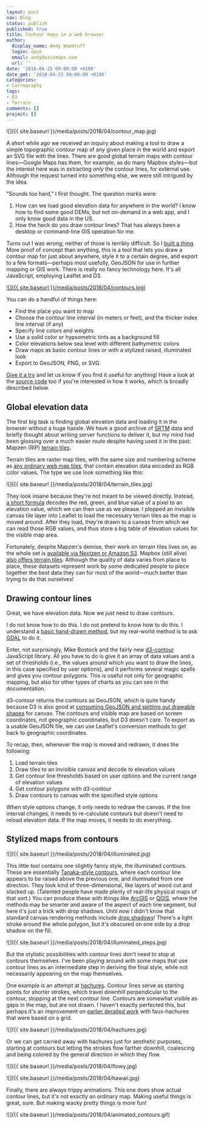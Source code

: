 ```yaml
---
layout: post
nav: Blog
status: publish
published: true
title: Contour maps in a web browser
author:
  display_name: Andy Woodruff
  login: dave
  email: andy@axismaps.com
  url: ''
date: '2018-04-25 09:00:00 +0100'
date_gmt: '2018-04-25 09:00:00 +0100'
categories:
- Cartography
tags:
- D3
- Terrain
comments: []
project: []
---
```


![]({{ site.baseurl }}/media/posts/2018/04/contour_map.jpg)

A short while ago we received an inquiry about making a tool to draw a simple topographic contour map of any given place in the world and export an SVG file with the lines. There are good global terrain maps with contour lines—Google Maps has them, for example, as do many Mapbox styles—but the interest here was in extracting *only* the contour lines, for external use. Although the request turned into something else, we were still intrigued by the idea.

"Sounds too hard," I first thought. The question marks were:

1. How can we load good elevation data for anywhere in the world? I know how to find some good DEMs, but not on-demand in a web app, and I only know good data in the US.
2. How the heck do you draw contour lines? That has always been a desktop or command-line GIS operation for me.

Turns out I was wrong; neither of those is terribly difficult. So I [built a thing](http://contours.axismaps.com). More proof of concept than anything, this is a tool that lets you draw a contour map for just about anywhere, style it to a certain degree, and export to a few formats—perhaps most usefully, GeoJSON for use in further mapping or GIS work. There is really no fancy technology here. It's all JavaScript, employing Leaflet and D3.

[![]({{ site.baseurl }}/media/posts/2018/04/contours.jpg)](http://contours.axismaps.com)

You can do a handful of things here:

- Find the place you want to map
- Choose the contour line interval (in meters or feet), and the thicker index line interval (if any)
- Specify line colors and weights
- Use a solid color or hypsometric tints as a background fill
- Color elevations below sea level with different bathymetric colors
- Draw maps as basic contour lines or with a stylized raised, illuminated look
- Export to GeoJSON, PNG, or SVG

[Give it a try](http://contours.axismaps.com) and let us know if you find it useful for anything! Have a look at the [source code](https://github.com/axismaps/contours) too if you're interested in how it works, which is broadly described below.

## Global elevation data

The first big task is finding global elevation data and loading it in the browser without a huge hassle. We have a good archive of [SRTM](https://www2.jpl.nasa.gov/srtm/) data and briefly thought about writing server functions to deliver it, but my mind had been glossing over a much easier route despite having used it in the past: Mapzen (RIP) [terrain tiles](https://mapzen.com/documentation/terrain-tiles/).

Terrain tiles are raster map tiles, with the same size and numbering scheme as [any ordinary web map tiles](https://en.wikipedia.org/wiki/Tiled_web_map), that contain elevation data encoded as RGB color values. The type we use look something like this:

![]({{ site.baseurl }}/media/posts/2018/04/terrain_tiles.jpg)

They look insane because they're not meant to be viewed directly. Instead, [a short formula](https://mapzen.com/documentation/terrain-tiles/formats/#terrarium) decodes the red, green, and blue value of a pixel to an elevation value, which we can then use as we please. I plopped an invisible canvas tile layer into Leaflet to load the necessary terrain tiles as the map is moved around. After they load, they're drawn to a canvas from which we can read those RGB values, and thus store a big table of elevation values for the visible map area.

Fortunately, despite Mapzen's demise, their work on terrain tiles lives on, as the whole set is [available via Nextzen or Amazon S3](https://www.nextzen.org/). Mapbox (still alive) [also offers terrain tiles](https://www.mapbox.com/help/access-elevation-data/). Although the quality of data varies from place to place, these datasets represent work by some dedicated people to piece together the best data they can for most of the world—much better than trying to do that ourselves!

## Drawing contour lines

Great, we have elevation data. Now we just need to draw contours.

I do not know how to do this. I do not pretend to know how to do this. I understand a [basic hand-drawn method](https://www.e-education.psu.edu/natureofgeoinfo/c7_p6.html), but my real-world method is to ask [GDAL](http://www.gdal.org/gdal_contour.html) to do it.

Enter, not surprisingly, Mike Bostock and the fairly new [d3-contour](https://github.com/d3/d3-contour) JavaScript library. All you have to do is give it an array of data values and a set of thresholds (i.e., the values around which you want to draw the lines, in this case specified by user options), and it performs several magic spells and gives you contour polygons. This is useful not only for geographic mapping, but also for other types of charts as you can see in the documentation.

d3-contour returns the contours as GeoJSON, which is quite handy because D3 is also good at [consuming GeoJSON and spitting out drawable shapes](https://github.com/d3/d3-geo#paths) for canvas. The contours and visible map are based on screen coordinates, not geographic coordinates, but D3 doesn't care. To export as a usable GeoJSON file, we can use Leaflet's conversion methods to get back to geographic coordinates.

To recap, then, whenever the map is moved and redrawn, it does the following:

1. Load terrain tiles
2. Draw tiles to an invisible canvas and decode to elevation values
3. Get contour line thresholds based on user options and the current range of elevation values
4. Get contour polygons with d3-contour
5. Draw contours to canvas with the specified style options

When style options change, it only needs to redraw the canvas. If the line interval changes, it needs to re-calculate contours but doesn't need to reload elevation data. If the map moves, it needs to do everything.

## Stylized maps from contours

![]({{ site.baseurl }}/media/posts/2018/04/illuminated.jpg)

This little tool contains one slightly fancy style, the illuminated contours. These are essentially [Tanaka-style contours](http://wiki.gis.com/wiki/index.php/Tanaka_contours), where each contour line appears to be raised above the previous one, and illuminated from one direction. They look kind of three-dimensional, like layers of wood cut and stacked up. (Talented people have made plenty of real-life physical maps of that sort.) You can produce these with things like [ArcGIS](http://carto.maps.arcgis.com/apps/MapJournal/index.html?appid=415ca449ea6c4d9397c975139abd45fe) or [QGIS](https://anitagraser.com/2015/05/24/how-to-create-illuminated-contours-tanaka-style/), where the methods may be smarter and aware of the aspect of each line segment, but here it's just a trick with drop shadows. Until now I didn't know that standard canvas rendering methods include [drop shadows](https://www.html5canvastutorials.com/advanced/html5-canvas-shadow-offset-tutorial/)! There's a light stroke around the whole polygon, but it's obscured on one side by a drop shadow on the fill.

![]({{ site.baseurl }}/media/posts/2018/04/illuminated_steps.jpg)

But the stylistic possibilities with contour lines don't need to stop at contours themselves. I've been playing around with some maps that use contour lines as an intermediate step in deriving the final style, while not necessarily appearing on the map themselves.

One example is an attempt at [hachures](https://en.wikipedia.org/wiki/Hachure_map). Contour lines serve as starting points for shorter strokes, which travel downhill perpendicular to the contour, stopping at the next contour line. Contours are somewhat visible as gaps in the map, but are not drawn. I haven't exactly perfected this, but perhaps it's an improvement on [earlier derailed work](http://andywoodruff.com/blog/hachures-and-sketchy-relief-maps/) with faux-hachures that were based on a grid.

![]({{ site.baseurl }}/media/posts/2018/04/hachures.jpg)

Or we can get carried away with hachures just for aesthetic purposes, starting at contours but letting the strokes flow farther downhill, coalescing and being colored by the general direction in which they flow.

![]({{ site.baseurl }}/media/posts/2018/04/flowy.jpg)

![]({{ site.baseurl }}/media/posts/2018/04/hawaii.jpg)

Finally, there are always trippy animations. This one does show actual contour lines, but it's not exactly an ordinary map. Making useful things is great, sure. But making wacky pretty things is more fun!

![]({{ site.baseurl }}/media/posts/2018/04/animated_contours.gif)